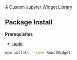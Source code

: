 A Custom Jupyter Widget Library

Package Install
---------------

**Prerequisites**
- [node](http://nodejs.org/)

```bash
npm install --save ReactWidget
```
